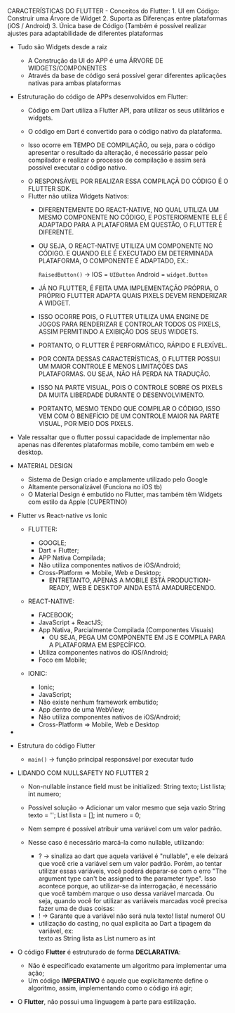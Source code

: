 CARACTERÍSTICAS DO FLUTTER
	- Conceitos do Flutter:
		1. UI em Código: Construir uma Árvore de Widget
		2. Suporta as Diferenças entre plataformas (iOS / Android)
		3. Única base de Código (Também é possível realizar 
		   ajustes para adaptabilidade de diferentes 
		   plataformas

- Tudo são Widgets desde a raiz
	- A Construção da UI do APP é uma ÁRVORE DE WIDGETS/COMPONENTES
	- Através da base de código será possível gerar diferentes aplicações nativas para ambas plataformas

- Estruturação do código de APPs desenvolvidos em Flutter:
	- Código em Dart utiliza a Flutter API, para utilizar os seus 
	  utilitários e widgets.

	- O código em Dart é convertido para o código nativo da 
	  plataforma.
	- Isso ocorre em TEMPO DE COMPILAÇÃO, ou seja, para o código
	  apresentar o resultado da alteração, é necessário passar pelo	  compilador e realizar o processo de compilação e assim será
	  possível executar o código nativo.
	+ O RESPONSÁVEL POR REALIZAR ESSA COMPILAÇÃ DO CÓDIGO É O 
	  FLUTTER SDK. 

	- Flutter não utiliza Widgets Nativos:
		+ DIFERENTEMENTE DO REACT-NATIVE, NO QUAL UTILIZA UM
		  MESMO COMPONENTE NO CÓDIGO, E POSTERIORMENTE ELE É 
		  ADAPTADO PARA A PLATAFORMA EM QUESTÃO, O FLUTTER É
		  DIFERENTE.
		+ OU SEJA, O REACT-NATIVE UTILIZA UM COMPONENTE NO 
		  CÓDIGO. E QUANDO ELE É EXECUTADO EM DETERMINADA 
		  PLATAFORMA, O COMPONENTE É ADAPTADO, EX.:
		 
		  `RaisedButton()` -> IOS = `UIButton` 
				      Android = `widget.Button`

		+ JÁ NO FLUTTER, É FEITA UMA IMPLEMENTAÇÃO PRÓPRIA,
		  O PRÓPRIO FLUTTER ADAPTA QUAIS PIXELS DEVEM 
		  RENDERIZAR A WIDGET.
		+ ISSO OCORRE POIS, O FLUTTER UTILIZA UMA ENGINE DE
		  JOGOS PARA RENDERIZAR E CONTROLAR TODOS OS PIXELS, 
		  ASSIM PERMITINDO A EXIBIÇÃO DOS SEUS WIDGETS.
	
		+ PORTANTO, O FLUTTER É PERFORMÁTICO, RÁPIDO E		  	  FLEXÍVEL.

		+ POR CONTA DESSAS CARACTERÍSTICAS, O FLUTTER POSSUI 
		  UM MAIOR CONTROLE E MENOS LIMITAÇÕES DAS PLATAFORMAS.
		  OU SEJA, NÃO HÁ PERDA NA TRADUÇÃO.
		+ ISSO NA PARTE VISUAL, POIS O CONTROLE SOBRE OS PIXELS
		  DA MUITA LIBERDADE DURANTE O DESENVOLVIMENTO.
		+ PORTANTO, MESMO TENDO QUE COMPILAR O CÓDIGO, ISSO 
		  VEM COM O BENEFÍCIO DE UM CONTROLE MAIOR NA PARTE 
		  VISUAL, POR MEIO DOS PIXELS.

- Vale ressaltar que o flutter possui capacidade de implementar não apenas nas diferentes plataformas mobile, como também em web e desktop.

- MATERIAL DESIGN
	- Sistema de Design criado e amplamente utilizado pelo Google
	- Altamente personalizável (Funciona no iOS tb)
	- O Material Design é embutido no Flutter, mas também têm Widgets
	  com estilo da Apple (CUPERTINO)
	
- Flutter vs React-native vs Ionic
	- FLUTTER:
		- GOOGLE;
		- Dart + Flutter;
		- APP Nativa Compilada;
		- Não utiliza componentes nativos de iOS/Android;
		- Cross-Platform => Mobile, Web e Desktop;
			+ ENTRETANTO, APENAS A MOBILE ESTÁ PRODUCTION-READY,
			WEB E DESKTOP AINDA ESTÁ AMADURECENDO.

	- REACT-NATIVE:
		- FACEBOOK;
		- JavaScript + ReactJS;
		- App Nativa, Parcialmente Compilada (Componentes Visuais)
			+ OU SEJA, PEGA UM COMPONENTE EM JS E COMPILA PARA A
			PLATAFORMA EM ESPECÍFICO.
		- Utiliza componentes nativos do iOS/Android;
		- Foco em Mobile;

	- IONIC:
		- Ionic;
		- JavaScript;
		- Não existe nenhum framework embutido;
		- App dentro de uma WebView;
		- Não utiliza componentes nativos de iOS/Android;
		- Cross-Platform => Mobile, Web e Desktop

- 
		
- Estrutura do código Flutter
	- `main()` -> função principal responsável por executar tudo

- LIDANDO COM NULLSAFETY NO FLUTTER 2
	- Non-nullable instance field must be initialized:
	String texto;
	List lista;
	int numero;

	- Possível solução -> Adicionar um valor mesmo que seja vazio
	String texto = '';
	List lista = [];
	int numero = 0;

	- Nem sempre é possível atribuir uma variável com um valor padrão.
	- Nesse caso é necessário marcá-la como nullable, utilizando:
		- ? -> sinaliza ao dart que aquela variável é "nullable", e ele deixará que você crie a variável sem um valor padrão. Porém, ao tentar utilizar essas variáveis, você poderá deparar-se com o erro "The argument type can't be assigned to the parameter type". Isso acontece porque, ao utilizar-se da interrogação, é necessário que você também marque o uso dessa variável marcada. Ou seja, quando você for utilizar as variáveis marcadas você precisa fazer uma de duas coisas:
		- ! -> Garante que a variável não será nula
			texto!
			lista!
			numero!
		OU
		- utilização do casting, no qual explicita ao Dart a tipagem
		da variável, ex:	
			texto as String
			lista as List
			numero as int

- O código __Flutter__ é estruturado de forma __DECLARATIVA__:
	- Não é especificado exatamente um algoritmo para implementar uma ação;
	- Um código __IMPERATIVO__ é aquele que explicitamente define o algoritmo, assim, implementando como o código irá agir;

- O __Flutter__, não possui uma linguagem à parte para estilização.
















